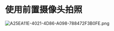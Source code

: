 # 使用前置摄像头拍照
![A25EA11E-4021-4D86-A098-788472F3B0FE.png](https://ooo.0o0.ooo/2016/08/10/57abf6cdddf86.png)
